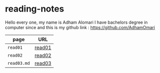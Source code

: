 # reading-notes


 Hello every one, my name is Adham Alomari 
  I have bachelors degree in computer since and this is 
  my github link : https://github.com/AdhamOmari

| page  | URL |
| --- | --- |
| `read01`                                        | [read01](read01.md) |
|`read02`                                         |  [read02](read02.md) |
|`read03.md`                                         |  [read03](read03.md)|

